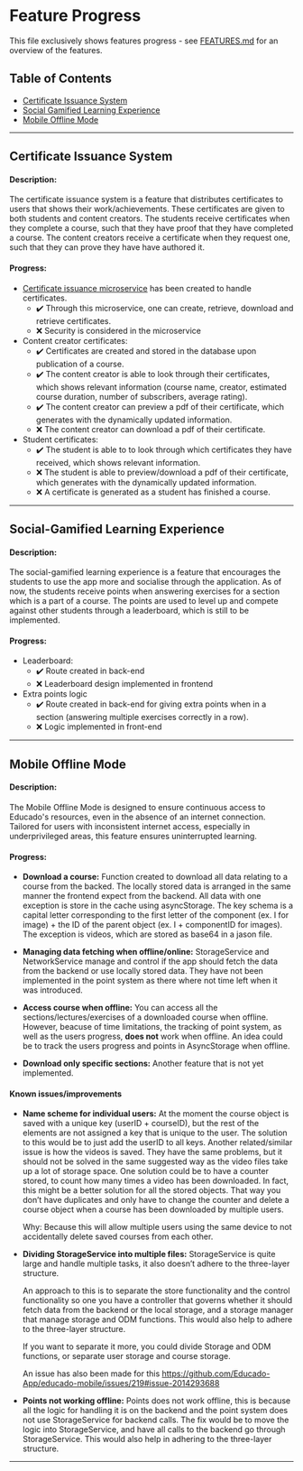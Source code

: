 # Feature Progress

This file exclusively shows features progress - see [FEATURES.md](FEATURES.md) for an overview of the features. 

## Table of Contents

- [Certificate Issuance System](#certificate-issuance-system)
- [Social Gamified Learning Experience](#social-gamified-learning-experience)
- [Mobile Offline Mode](#mobile-offline-mode)
---

## Certificate Issuance System

#### Description:

The certificate issuance system is a feature that distributes certificates to users that shows their work/achievements. These certificates are given to both students and content creators. The students receive certificates when they complete a course, such that they have proof that they have completed a course. The content creators receive a certificate when they request one, such that they can prove they have have authored it. 

#### Progress:

- [Certificate issuance microservice](https://github.com/Educado-App/educado-certificate-service) has been created to handle certificates.
  - :heavy_check_mark: Through this microservice, one can create, retrieve, download and retrieve certificates.
  - :x: Security is considered in the microservice
- Content creator certificates: 
  - :heavy_check_mark: Certificates are created and stored in the database upon publication of a course.
  - :heavy_check_mark: The content creator is able to look through their certificates, which shows relevant information (course name, creator, estimated course duration, number of subscribers, average rating). 
  - :heavy_check_mark: The content creator can preview a pdf of their certificate, which generates with the dynamically updated information.
  - :x: The content creator can download a pdf of their certificate.
- Student certificates:
  - :heavy_check_mark: The student is able to to look through which certificates they have received, which shows relevant information.
  - :x: The student is able to preview/download a pdf of their certificate, which generates with the dynamically updated information.
  - :x: A certificate is generated as a student has finished a course.

---

## Social-Gamified Learning Experience
#### Description:
The social-gamified learning experience is a feature that encourages the students to use the app more and socialise through the application. As of now, the students receive points when answering exercises for a section which is a part of a course. The points are used to level up and compete against other students through a leaderboard, which is still to be implemented.
#### Progress:
- Leaderboard: 
  - :heavy_check_mark: Route created in back-end
  - :x: Leaderboard design implemented in frontend
- Extra points logic
  - :heavy_check_mark: Route created in back-end for giving extra points when in a section (answering multiple exercises correctly in a row).
  - :x: Logic implemented in front-end

---


## Mobile Offline Mode

#### Description: 
The Mobile Offline Mode is designed to ensure continuous access to Educado's resources, even in the absence of an internet connection. Tailored for users with inconsistent internet access, especially in underprivileged areas, this feature ensures uninterrupted learning.

#### Progress: 
- **Download a course:** Function created to download all data relating to a course from the backed. The locally stored data is arranged in the same manner the frontend expect from the backend. All data with one exception is store in the cache using asyncStorage. The key schema is a capital letter corresponding to the first letter of the component (ex. I for image) + the ID of the parent object (ex. I + componentID for images). The exception is videos, which are stored as base64 in a jason file.
  
- **Managing data fetching when offline/online:** StorageService and NetworkService manage and control if the app should fetch the data from the backend or use locally stored data. They have not been implemented in the point system as there where not time left when it was introduced.
  
- **Access course when offline:** You can access all the sections/lectures/exercises of a downloaded course when offline.  However, beacuse of time limitations, the tracking of point system, as well as the users progress, **does not** work when offline. An idea could be to track the users progress and points in AsyncStorage when offline.

- **Download only specific sections:** Another feature that is not yet implemented. 

#### Known issues/improvements  

  

- **Name scheme for individual users:** At the moment the course object is saved with a unique key (userID + courseID), but the rest of the elements are not assigned a key that is unique to the user. The solution to this would be to just add the userID to all keys. Another related/similar issue is how the videos is saved.  They have the same problems, but it should not be solved in the same suggested way as the video files take up a lot of storage space. One solution could be to have a counter stored, to count how many times a video has been downloaded. In fact, this might be a better solution for all the stored objects. That way you don’t have duplicates and only have to change the counter and delete a course object when a course has been downloaded by multiple users.  

  Why: Because this will allow multiple users using the same device to not accidentally delete saved courses from each other.  

- **Dividing StorageService into multiple files:** StorageService is quite large and handle multiple tasks, it also doesn’t adhere to the three-layer structure.  

  An approach to this is to separate the store functionality and the control functionality so one you have a controller that governs whether it should fetch data from the backend or the local storage, and a storage manager that manage storage and ODM functions. This would also help to adhere to the three-layer structure.  

  If you want to separate it more, you could divide Storage and ODM functions, or separate user storage and course storage. 

  An issue has also been made for this https://github.com/Educado-App/educado-mobile/issues/219#issue-2014293688 

- **Points not working offline:** Points does not work offline, this is because all the logic for handling it is on the backend and the point system does not use StorageService for backend calls. The fix would be to move the logic into StorageService, and have all calls to the backend go through StorageService. This would also help in adhering to the three-layer structure.


---

